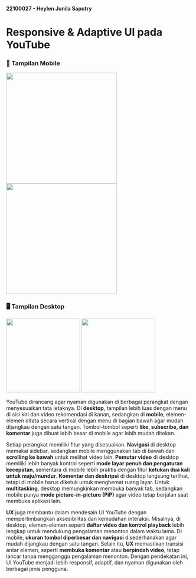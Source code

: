 **22100027 - Heylen Junila Saputry**
# Responsive & Adaptive UI pada YouTube  

### 📱 **Tampilan Mobile**  
<img src="images/Mobile 1.jpg" height="300"> <img src="images/Mobile 2.jpg" height="300"> 

### 🖥️ **Tampilan Desktop**
<img src="images/Desktop 1.jpg" height="200"> 
<img src="images/Desktop 2.jpg" height="200"> 

YouTube dirancang agar nyaman digunakan di berbagai perangkat dengan menyesuaikan tata letaknya. Di **desktop**, tampilan lebih luas dengan menu di sisi kiri dan video rekomendasi di kanan, sedangkan di **mobile**, elemen-elemen ditata secara vertikal dengan menu di bagian bawah agar mudah dijangkau dengan satu tangan. Tombol-tombol seperti **like, subscribe, dan komentar** juga dibuat lebih besar di mobile agar lebih mudah ditekan.  

Setiap perangkat memiliki fitur yang disesuaikan. **Navigasi** di desktop memakai sidebar, sedangkan mobile menggunakan tab di bawah dan **scrolling ke bawah** untuk melihat video lain. **Pemutar video** di desktop memiliki lebih banyak kontrol seperti **mode layar penuh dan pengaturan kecepatan**, sementara di mobile lebih praktis dengan fitur **ketukan dua kali untuk maju/mundur**. **Komentar dan deskripsi** di desktop langsung terlihat, tetapi di mobile harus diketuk untuk menghemat ruang layar. Untuk **multitasking**, desktop memungkinkan membuka banyak tab, sedangkan mobile punya **mode picture-in-picture (PiP)** agar video tetap berjalan saat membuka aplikasi lain.

**UX** juga membantu dalam mendesain UI YouTube dengan mempertimbangkan aksesibilitas dan kemudahan interaksi. Misalnya, di desktop, elemen-elemen seperti **daftar video dan kontrol playback** lebih lengkap untuk mendukung pengalaman menonton dalam waktu lama. Di mobile, **ukuran tombol diperbesar dan navigasi** disederhanakan agar mudah dijangkau dengan satu tangan. Selain itu, **UX** memastikan transisi antar elemen, seperti **membuka komentar** atau **berpindah video**, tetap lancar tanpa mengganggu pengalaman menonton. Dengan pendekatan ini, UI YouTube menjadi lebih responsif, adaptif, dan nyaman digunakan oleh berbagai jenis pengguna.